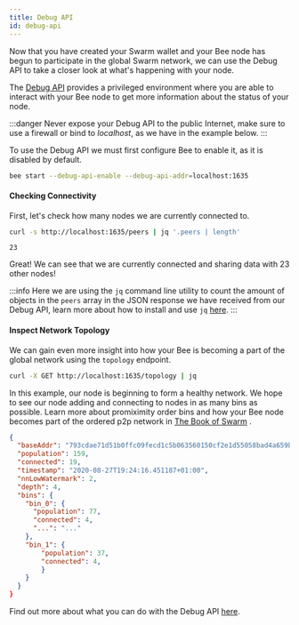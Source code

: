 ```yaml
---
title: Debug API
id: debug-api
---
```


Now that you have created your Swarm wallet and your Bee node has
begun to participate in the global Swarm network, we can use the Debug
API to take a closer look at what's happening with your node.

The [Debug API](/docs/api-reference/api-reference) provides a privileged environment where you are able to interact with your Bee node to get more information about the status of your node.

:::danger
Never expose your Debug API to the public Internet, make sure to use a
firewall or bind to *localhost*, as we have in the example below.
:::

To use the Debug API we must first configure Bee to enable it, as it is disabled by default.

```bash
bee start --debug-api-enable --debug-api-addr=localhost:1635
```

#### Checking Connectivity

First, let's check how many nodes we are currently connected to.

```bash
curl -s http://localhost:1635/peers | jq '.peers | length'
```

```
23
```

Great! We can see that we are currently connected and sharing data with 23 other nodes!

:::info
Here we are using the `jq` command line utility to count the amount of objects in the `peers` array in the JSON response we have received from our Debug API, learn more about how to install and use `jq` [here](https://stedolan.github.io/jq/).
:::

#### Inspect Network Topology

We can gain even more insight into how your Bee is becoming a part of
the global network using the `topology` endpoint.

```bash
curl -X GET http://localhost:1635/topology | jq
```

In this example, our node is beginning to form a healthy network. We hope to see our node adding and
connecting to nodes in as many bins as possible. Learn more about promiximity order bins and how your
Bee node becomes part of the ordered p2p network in
<a href="/the-book-of-swarm.pdf" target="_blank" rel="noopener noreferrer">The Book of Swarm</a> .

```json
{
  "baseAddr": "793cdae71d51b0ffc09fecd1c5b063560150cf2e1d55058bad4a659be5894ab1",
  "population": 159,
  "connected": 19,
  "timestamp": "2020-08-27T19:24:16.451187+01:00",
  "nnLowWatermark": 2,
  "depth": 4,
  "bins": {
    "bin_0": {
      "population": 77,
      "connected": 4,
      "...": "..."
    },
    "bin_1": {
    	"population": 37,
      	"connected": 4,
    	}
    }
  }
}
```

Find out more about what you can do with the Debug API [here](/docs/api-reference/api-reference).

